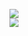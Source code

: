 [![](https://img.shields.io/badge/Made%20With-Github%20Spray-lightgrey.svg?style=for-the-badge&logo=github)](https://github.com/Annihil/github-spray#20758)  
[![](https://i.imgur.com/2DrTn0Z.gif)](https://github.com/Annihil/github-spray)